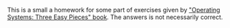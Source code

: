 This is a small a homework for some part of exercises given by ["Operating Systems: Three Easy Pieces" book](https://pages.cs.wisc.edu/~remzi/OSTEP/). The answers is not necessarily correct.
